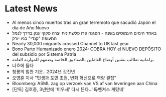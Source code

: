 # Latest News
-  Al menos cinco muertos tras un gran terremoto que sacudió Japón el día de Año Nuevo
-  באחד הימים העמוסים בשנה - הפגנה פרו פלשתינית יצרה פקקי ענק בדרך לנמל התעופה "קנדי" בניו יורק
-  Nearly 30,000 migrants crossed Channel to UK last year
-  Bono Parto Humanizado enero 2024: COBRA HOY el NUEVO DEPÓSITO del subsidio por Sistema Patria
-  برلمانية تطالب بتقنين أوضاع العاملين بالصناديق الخاصة وضمهم للموازنة العامة
-  너흐에 들다
-  청룡의 힘찬 기운…2024년 갑진년
-  오영훈 지사 "민생과 도민 초점, 변화 혁신으로 역량 결집”
-  Bloomberg: ASML zag op verzoek van VS af van leveringen aan China
-  [단독] 김호중, 3년만에 '미우새' 다시 뜬다…'母벤져스 계탔네'
